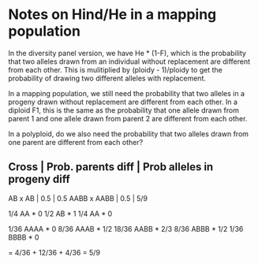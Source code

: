 # Notes on Hind/He in a mapping population

In the diversity panel version, we have He * (1-F), which is the probability
that two alleles drawn from an individual without replacement are different
from each other.  This is mulitiplied by (ploidy - 1)/ploidy to get the
probability of drawing two different alleles with replacement.

In a mapping population, we still need the probability that two alleles in
a progeny drawn without replacement are different from each other.  In a diploid
F1, this is the same as the probability that one allele drawn from parent 1 and
one allele drawn from parent 2 are different from each other.

In a polyploid, do we also need the probability that two alleles drawn from one
parent are different from each other?

Cross       | Prob. parents diff | Prob alleles in progeny diff
-------------------------------------------------------------------------
AB x AB     |                0.5 |                          0.5
AABB x AABB |                0.5 |                          5/9

1/4 AA * 0
1/2 AB * 1
1/4 AA * 0

1/36  AAAA * 0
8/36  AAAB * 1/2
18/36 AABB * 2/3
8/36  ABBB * 1/2
1/36  BBBB * 0

= 4/36 + 12/36 + 4/36 = 5/9
